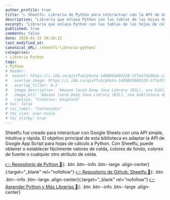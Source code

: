 ```yaml
---
author_profile: true
title: "▷ Sheetfu: Librería de Python para interactuar con la API de Google Sheets V4 🐍"
description: "Librería que enlaza Python con las tablas de las hojas de cálculados de Google Docs: Google Sheets"
excerpt: "Librería que enlaza Python con las tablas de las hojas de cálculados de Google Docs: Google Sheets"
published: true
comments: false
date: 2020-01-15 19:10:12
last_modified_at: 
canonical_URL: /sheetfu-libreria-python/
categories:
- Librería Python
tags:
- Python
# header:
#  teaser: https://i.ibb.co/q1xYTvG/photo-1480843669328-3f7e37d196ae-ixlib-rb-1-2.jpg
#   overlay_image: https://i.ibb.co/q1xYTvG/photo-1480843669328-3f7e37d196ae-ixlib-rb-1-2.jpg
#   overlay_filter: 0.2
#   image_description: 'Amazon lanzó Deep Java Library (DJL), una biblioteca de código abierto con API de Java para simplificar la capacitación, las pruebas, la implementación y la creación en 2020'
#   image_alt: 'Amazon lanzó Deep Java Library (DJL), una biblioteca de código abierto con API de Java para simplificar la capacitación, las pruebas, la implementación y la creación en 2002'
#   caption: "Créditos: Unsplash"
# toc: false
# toc_label: "Contenidos"
# toc_icon: user-ninja
# toc_sticky: true
---
```


Sheetfu fue creado para interactuar con Google Sheets con una API simple, intuitiva y rápida. El objetivo principal de esta biblioteca es adaptar la API de Google App Script para hojas de cálculo a Python. Con Sheetfu, puede obtener o establecer fácilmente valores de celda, colores de fondo, colores de fuente o cualquier otro atributo de celda.

[👉 Repositorio de Python 🐍](https://pypi.org/project/sheetfu/){: .btn .btn--info .btn--large .align-center}{:target="_blank" rel="nofollow"}
[👉 Repositorio de Github: Sheetfu 🐍](https://github.com/socialpoint-labs/sheetfu#sheetfu){: .btn .btn--info .btn--large .align-center}{:target="_blank" rel="nofollow"}
[👉 Aprender Python y Más Librerías 🐍](/python/){: .btn .btn--info .btn--large .align-center}
